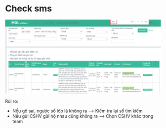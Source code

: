 # Check sms

![](../../.gitbook/assets/screenshot_1%20%283%29.png)



Rủi ro:

* Nếu gõ sai, ngược số lớp là không ra --&gt; Kiểm tra lại số tìm kiếm
* Nếu gửi CSHV gửi hộ nhau cũng không ra --&gt; Chọn CSHV khác trong team

